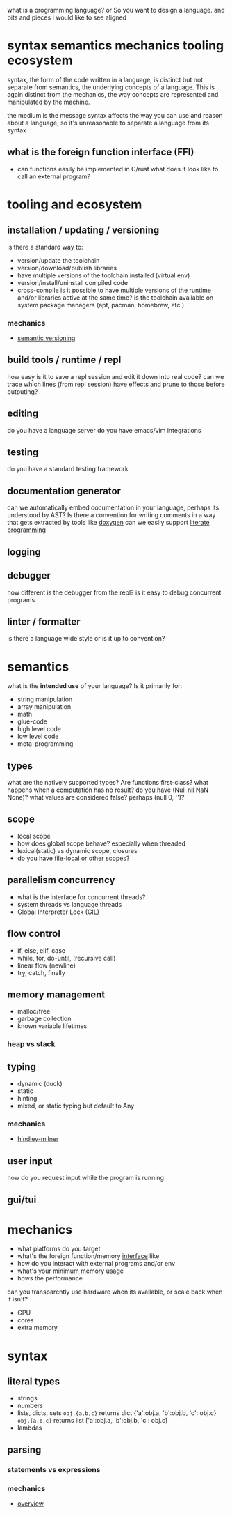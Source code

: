 what is a programming language?
or So you want to design a language.
and bits and pieces I would like to see aligned

# syntax semantics mechanics tooling ecosystem
syntax, the form of the code written in a language, is distinct but not separate from
semantics, the underlying concepts of a language.
This is again distinct from the mechanics, the way concepts are represented and manipulated by the machine.

the medium is the message
syntax affects the way you can use and reason about a language,
so it's unreasonable to separate a language from its syntax
## what is the foreign function interface (FFI)
* can functions easily be implemented in C/rust
what does it look like to call an external program?

# tooling and ecosystem
## installation / updating / versioning
is there a standard way to:
* version/update the toolchain
* version/download/publish libraries
* have multiple versions of the toolchain installed (virtual env)
* version/install/uninstall compiled code
* cross-compile
is it possible to have multiple versions of the runtime and/or libraries active at the same time?
is the toolchain available on system package managers (apt, pacman, homebrew, etc.)
### mechanics
* [semantic versioning](https://semver.org/)
## build tools / runtime / repl
how easy is it to save a repl session and edit it down into real code?
can we trace which lines (from repl session) have effects and prune to those before outputing?
## editing
do you have a language server
do you have emacs/vim integrations
## testing
do you have a standard testing framework
## documentation generator
can we automatically embed documentation in your language, perhaps its understood by AST?
Is there a convention for writing comments in a way that gets extracted by tools like [doxygen](https://www.doxygen.nl/index.html)
can we easily support [literate programming](https://en.wikipedia.org/wiki/Literate_programming)
## logging
## debugger
how different is the debugger from the repl?
is it easy to debug concurrent programs
## linter / formatter
is there a language wide style or is it up to convention?

# semantics
what is the **intended use** of your language?
Is it primarily for:
* string manipulation
* array manipulation
* math
* glue-code
* high level code
* low level code
* meta-programming

## types
what are the natively supported types? Are functions first-class?
what happens when a computation has no result? do you have (Null nil NaN None)?
what values are considered false? perhaps (null 0, '')?

## scope
* local scope
* how does global scope behave? especially when threaded
* lexical(static) vs dynamic scope, closures
* do you have file-local or other scopes?

## parallelism concurrency
* what is the interface for concurrent threads?
* system threads vs language threads
* Global Interpreter Lock (GIL)

## flow control
* if, else, elif, case
* while, for, do-until, (recursive call)
* linear flow (newline)
* try, catch, finally

## memory management
* malloc/free
* garbage collection
* known variable lifetimes
### heap vs stack
## typing
* dynamic (duck)
* static
* hinting
* mixed, or static typing but default to Any
### mechanics
* [hindley-milner](https://en.wikipedia.org/wiki/Hindley%E2%80%93Milner_type_system)
## user input
how do you request input while the program is running
## gui/tui
# mechanics
* what platforms do you target
* what's the foreign function/memory [interface](https://en.wikipedia.org/wiki/Foreign_function_interface) like
* how do you interact with external programs and/or env
* what's your minimum memory usage
* hows the performance

can you transparently use hardware when its available, or scale back when it isn't?
* GPU
* cores
* extra memory
# syntax
## literal types
* strings
* numbers
* lists, dicts, sets
    `obj.{a,b,c}` returns dict {'a':obj.a, 'b':obj.b, 'c': obj.c}
    `obj.[a,b,c]` returns list ['a':obj.a, 'b':obj.b, 'c': obj.c]
* lambdas
## parsing
### statements vs expressions
### mechanics
* [overview](https://stereobooster.com/posts/an-overview-of-parsing-algorithms/)

